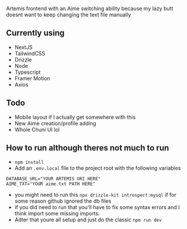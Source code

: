 Artemis frontend with an Aime switching ability because my lazy butt doesnt want to keep changing the text file manually

## Currently using
- NextJS
- TailwindCSS
- Drizzle
- Node
- Typescript
- Framer Motion
- Axios

## Todo
- Mobile layout if I actually get somewhere with this
- New Aime creation/profile adding
- Whole Chuni UI lol

## How to run although theres not much to run
- ```npm install```
- Add an ``` .env.local ``` file to the project root with the following variables
```
DATABASE_URL="YOUR ARTEMIS URI HERE"
AIME_TXT="YOUR aime.txt PATH HERE"
```
- you might need to run this ```npx drizzle-kit introspect:mysql``` if for some reason github ignored the db files
- if you did need to run that you'll have to fix some syntax errors and I think import some missing imports.
- Adter that youre all setup and just do the classic ```npm run dev```
